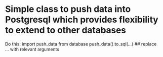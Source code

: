 # Simple class to push data into Postgresql which provides flexibility to extend to other databases
Do this:
import push_data from database
push_data().to_sql(...) ## replace ... with relevant arguments

